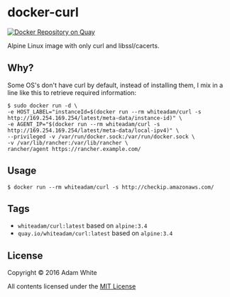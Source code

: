 # docker-curl 
[![Docker Repository on Quay](https://quay.io/repository/whiteadam/curl/status "Docker Repository on Quay")](https://quay.io/repository/whiteadam/curl)

Alpine Linux image with only curl and libssl/cacerts.

## Why?
Some OS's don't have curl by default, instead of installing them, I mix in a
line like this to retrieve required information:

```console
$ sudo docker run -d \
-e HOST_LABEL="instanceId=$(docker run --rm whiteadam/curl -s http://169.254.169.254/latest/meta-data/instance-id)" \
-e AGENT_IP="$(docker run --rm whiteadam/curl -s http://169.254.169.254/latest/meta-data/local-ipv4)" \
--privileged -v /var/run/docker.sock:/var/run/docker.sock \
-v /var/lib/rancher:/var/lib/rancher \
rancher/agent https://rancher.example.com/
```

## Usage

```console
$ docker run --rm whiteadam/curl -s http://checkip.amazonaws.com/
```

## Tags

* `whiteadam/curl:latest` based on `alpine:3.4`
* `quay.io/whiteadam/curl:latest` based on `alpine:3.4`

## License

Copyright © 2016 Adam White

All contents licensed under the [MIT License](LICENSE)
